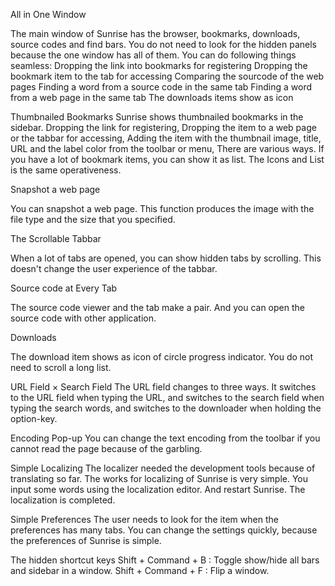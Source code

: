 All in One Window

The main window of Sunrise has the browser, bookmarks, downloads, source codes and find bars. You do not need to look for the hidden panels because the one window has all of them.
You can do following things seamless:
Dropping the link into bookmarks for registering
Dropping the bookmark item to the tab for accessing
Comparing the sourcode of the web pages
Finding a word from a source code in the same tab
Finding a word from a web page in the same tab
The downloads items show as icon


Thumbnailed Bookmarks
Sunrise shows thumbnailed bookmarks in the sidebar.
Dropping the link for registering, Dropping the item to a web page or the tabbar for accessing, Adding the item with the thumbnail image, title, URL and the label color from the toolbar or menu, There are various ways.
If you have a lot of bookmark items, you can show it as list. The Icons and List is the same operativeness.


Snapshot a web page

You can snapshot a web page. This function produces the image with the file type and the size that you specified.


The Scrollable Tabbar

When a lot of tabs are opened, you can show hidden tabs by scrolling. This doesn't change the user experience of the tabbar.


Source code at Every Tab

The source code viewer and the tab make a pair. And you can open the source code with other application.


Downloads

The download item shows as icon of circle progress indicator. You do not need to scroll a long list.

URL Field × Search Field
The URL field changes to three ways. It switches to the URL field when typing the URL, and switches to the search field when typing the search words, and switches to the downloader when holding the option-key.


Encoding Pop-up
You can change the text encoding from the toolbar if you cannot read the page because of the garbling.




Simple Localizing
The localizer needed the development tools because of translating so far. The works for localizing of Sunrise is very simple. You input some words using the localization editor. And restart Sunrise. The localization is completed.



Simple Preferences
The user needs to look for the item when the preferences has many tabs. You can change the settings quickly, because the preferences of Sunrise is simple.


The hidden shortcut keys
Shift + Command + B : Toggle show/hide all bars and sidebar in a window.
Shift + Command + F : Flip a window.